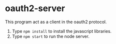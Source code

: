 # oauth2-server

This program act as a client in the oauth2 protocol. 

1. Type `npm install` to install the javascript libraries.
2. Type `npm start` to run the node server. 